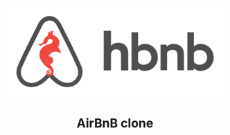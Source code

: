 ![AirBnB logo](https://github.com/asmeyb/AirBnB_clone/blob/master/imgs/AriBaB.png)

# <h1 align="center">AirBnB clone</h1>
